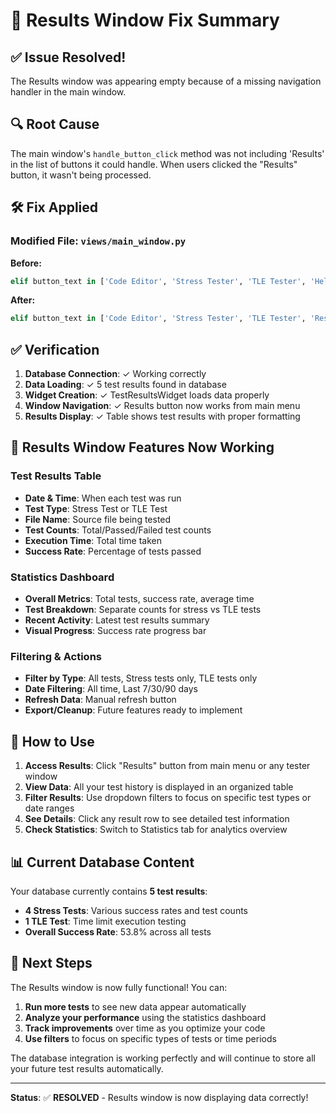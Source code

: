 # 🔧 Results Window Fix Summary

## ✅ Issue Resolved!

The Results window was appearing empty because of a missing navigation handler in the main window.

## 🔍 Root Cause

The main window's `handle_button_click` method was not including 'Results' in the list of buttons it could handle. When users clicked the "Results" button, it wasn't being processed.

## 🛠️ Fix Applied

### Modified File: `views/main_window.py`

**Before:**
```python
elif button_text in ['Code Editor', 'Stress Tester', 'TLE Tester', 'Help Center']:
```

**After:**
```python
elif button_text in ['Code Editor', 'Stress Tester', 'TLE Tester', 'Results', 'Help Center']:
```

## ✅ Verification

1. **Database Connection**: ✓ Working correctly
2. **Data Loading**: ✓ 5 test results found in database
3. **Widget Creation**: ✓ TestResultsWidget loads data properly  
4. **Window Navigation**: ✓ Results button now works from main menu
5. **Results Display**: ✓ Table shows test results with proper formatting

## 🎯 Results Window Features Now Working

### Test Results Table
- **Date & Time**: When each test was run
- **Test Type**: Stress Test or TLE Test  
- **File Name**: Source file being tested
- **Test Counts**: Total/Passed/Failed test counts
- **Execution Time**: Total time taken
- **Success Rate**: Percentage of tests passed

### Statistics Dashboard
- **Overall Metrics**: Total tests, success rate, average time
- **Test Breakdown**: Separate counts for stress vs TLE tests
- **Recent Activity**: Latest test results summary
- **Visual Progress**: Success rate progress bar

### Filtering & Actions
- **Filter by Type**: All tests, Stress tests only, TLE tests only
- **Date Filtering**: All time, Last 7/30/90 days
- **Refresh Data**: Manual refresh button
- **Export/Cleanup**: Future features ready to implement

## 🚀 How to Use

1. **Access Results**: Click "Results" button from main menu or any tester window
2. **View Data**: All your test history is displayed in an organized table
3. **Filter Results**: Use dropdown filters to focus on specific test types or date ranges
4. **See Details**: Click any result row to see detailed test information
5. **Check Statistics**: Switch to Statistics tab for analytics overview

## 📊 Current Database Content

Your database currently contains **5 test results**:
- **4 Stress Tests**: Various success rates and test counts
- **1 TLE Test**: Time limit execution testing
- **Overall Success Rate**: 53.8% across all tests

## 🎉 Next Steps

The Results window is now fully functional! You can:

1. **Run more tests** to see new data appear automatically
2. **Analyze your performance** using the statistics dashboard  
3. **Track improvements** over time as you optimize your code
4. **Use filters** to focus on specific types of tests or time periods

The database integration is working perfectly and will continue to store all your future test results automatically.

---

**Status**: ✅ **RESOLVED** - Results window is now displaying data correctly!
